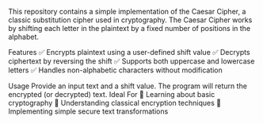 This repository contains a simple implementation of the Caesar Cipher, a classic substitution cipher used in cryptography. The Caesar Cipher works by shifting each letter in the plaintext by a fixed number of positions in the alphabet.

Features
✅ Encrypts plaintext using a user-defined shift value
✅ Decrypts ciphertext by reversing the shift
✅ Supports both uppercase and lowercase letters
✅ Handles non-alphabetic characters without modification

Usage
Provide an input text and a shift value.
The program will return the encrypted (or decrypted) text.
Ideal For
🔹 Learning about basic cryptography
🔹 Understanding classical encryption techniques
🔹 Implementing simple secure text transformations
